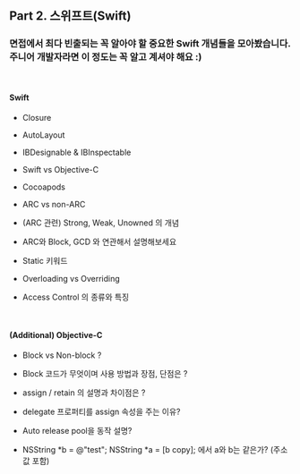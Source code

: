 ## Part 2. 스위프트(Swift)
### 면접에서 최다 빈출되는 꼭 알아야 할 중요한 Swift 개념들을 모아봤습니다.  <br> 주니어 개발자라면 이 정도는 꼭 알고 계셔야 해요 :)

<br>

#### Swift 

* Closure

* AutoLayout

* IBDesignable & IBInspectable

* Swift vs Objective-C 

* Cocoapods

* ARC vs non-ARC

* (ARC 관련) Strong, Weak, Unowned 의 개념

* ARC와 Block, GCD 와 연관해서 설명해보세요

* Static 키워드

* Overloading vs Overriding

* Access Control 의 종류와 특징

<br>

#### (Additional) Objective-C

* Block vs Non-block ?

* Block 코드가 무엇이며 사용 방법과 장점, 단점은 ?

* assign / retain 의 설명과 차이점은 ? 

* delegate 프로퍼티를 assign 속성을 주는 이유?

* Auto release pool을 동작 설명?

* NSString *b = @"test";
NSString *a = [b copy]; 
에서 a와 b는 같은가? (주소값 포함)
